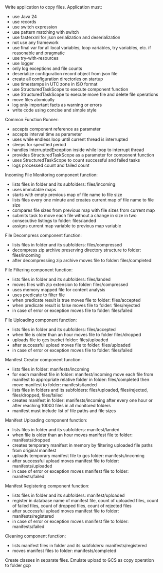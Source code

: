 Write application to copy files. Application must:
- use Java 24
- use records
- use switch expression
- use pattern matching with switch
- use fasterxml for json serialization and deserialization
- not use any framework
- use final var for all local variables, loop variables, try variables, etc. if reasonable and pragmatic
- use try-with-resources
- use logger
- only log exceptions and file counts
- deserialize configuration record object from json file
- create all configuration directories on startup
- use timestamps in UTC zone in ISO format
- use StructuredTaskScope to execute component function
- use StructuredTaskScope to execute move file and delete file operations
- move files atomically
- log only important facts as warning or errors
- write code using concise and simple style

Common Function Runner:
- accepts component reference as parameter
- accepts interval time as parameter
- uses while endless loop until current thread is interrupted
- sleeps for specified period
- handles InterruptedException inside while loop to interrupt thread
- provides StructuredTaskScope as a parameter for component function 
- uses StructuredTaskScope to count successful and failed tasks
- logs processed count and failed count

Incoming File Monitoring component function:
- lists files in folder and its subfolders: files/incoming
- uses immutable maps
- starts with empty previous map of file name to file size
- lists files every one minute and creates current map of file name to file size
- compares file sizes from previous map with file sizes from current map
- submits task to move each file without a change in size in two consecutive listings to folder: files/landed
- assigns current map variable to previous map variable

File Decompress component function:
- lists files in folder and its subfolders: files/compressed
- decompress zip archive preserving directory structure to folder: files/incoming
- after decompressiing zip archive moves file to folder: files/completed

File Filtering component function:
- lists files in folder and its subfolders: files/landed
- moves files with zip extension to folder: files/compressed
- uses memory mapped file for content analysis
- uses predicate to filter file
- when predicate result is true moves file to folder: files/accepted
- when predicate result is false moves file to folder: files/rejected
- in case of error or exception moves file to folder: files/failed

File Uploading component function:
- lists files in folder and its subfolders: files/accepted
- when file is older than an hour moves file to folder files/dropped
- uploads file to gcs bucket folder: files/uploaded
- after successful upload moves file to folder: files/uploaded
- in case of error or exception moves file to folder: files/failed

Manifest Creator component function:
- lists files in folder: manifests/incoming
- for each manifest file in folder: manifest/incoming move each file from manifest to appropriate relative folder in folder: files/completed then move manifest to folder: manifests/landed
- lists files in folders and its subfolders: files/uploaded, files/rejected, files/dropped, files/failed
- creates manifest in folder: manifests/incoming after every one hour or after reaching 10000 files in all monitored folders 
- manifest must include list of file paths and file sizes

Manifest Uploading component function:
- lists files in folder and its subfolders: manifest/landed
- when file is older than an hour moves manifest file to folder: manifests/dropped
- creates temporary manifest in memory by filtering uploaded file paths from original manifest
- uploads temporary manifest file to gcs folder: manifests/incoming
- after successful upload moves manifest file to folder: manifests/uploaded
- in case of error or exception moves manifest file to folder: manifests/failed

Manifest Registering component function:
- lists files in folder and its subfolders: manifest/uploaded
- register in database name of manifest file, count of uploaded files, count of failed files, count of dropped files, count of rejected files
- after successful upload moves manifest file to folder: manifests/registered
- in case of error or exception moves manifest file to folder: manifests/failed

Cleaning component function:
- lists manifest files in folder and its subfolders: manifests/registered
- moves manifest files to folder: manifests/completed

Create classes in separate files.
Emulate upload to GCS as copy operation to folder gcp
